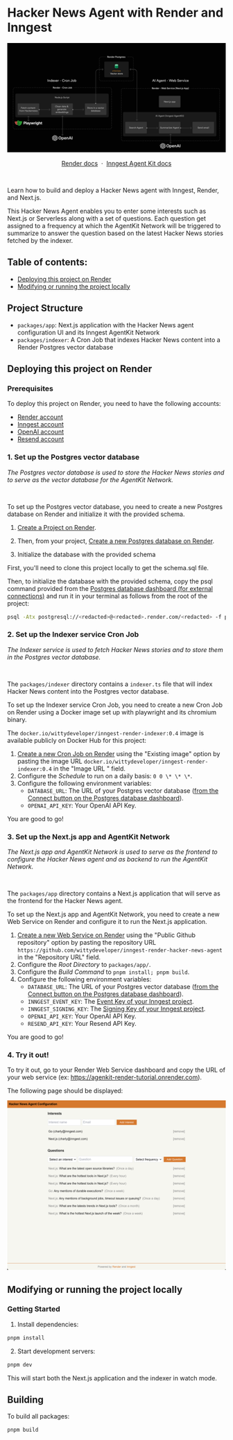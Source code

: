 # Hacker News Agent with Render and Inngest

<p align="center">

![Hacker News Agent](./preview.png)

</p>

<p align="center">
    <a href="https://www.render.com/docs/">Render docs</a>
    <span>&nbsp;·&nbsp;</span>
    <a href="https://agentkit.inngest.com/overview?ref=render-hacker-news-agent-repository">Inngest Agent Kit docs</a>
</p>
<br/>

Learn how to build and deploy a Hacker News agent with Inngest, Render, and Next.js.

This Hacker News Agent enables you to enter some interests such as Next.js or Serverless along with a set of questions. Each question get assigned to a frequency at which the AgentKit Network will be triggered to summarize to answer the question based on the latest Hacker News stories fetched by the indexer.

## Table of contents:

- [Deploying this project on Render](#deploying-this-project-on-render)
- [Modifying or running the project locally](#modifying-or-running-the-project-locally)

## Project Structure

- `packages/app`: Next.js application with the Hacker News agent configuration UI and its Inngest AgentKit Network
- `packages/indexer`: A Cron Job that indexes Hacker News content into a Render Postgres vector database

## Deploying this project on Render

### Prerequisites

To deploy this project on Render, you need to have the following accounts:

- [Render account](https://render.com/)
- [Inngest account](https://inngest.com/?ref=render-hacker-news-agent-repository)
- [OpenAI account](https://platform.openai.com/)
- [Resend account](https://resend.com/)

### 1. Set up the Postgres vector database

_The Postgres vector database is used to store the Hacker News stories and to serve as the vector database for the AgentKit Network._

<br/>

To set up the Postgres vector database, you need to create a new Postgres database on Render and initialize it with the provided schema.

1. [Create a Project on Render](https://render.com/docs/projects#setup).

2. Then, from your project, [Create a new Postgres database on Render](https://render.com/docs/postgresql-creating-connecting#create-your-database).

3. Initialize the database with the provided schema

First, you'll need to clone this project locally to get the schema.sql file.

Then, to initialize the database with the provided schema, copy the psql command provided from the [Postgres database dashboard (for external connections)](https://render.com/docs/postgresql-creating-connecting#external-connections) and run it in your terminal as follows from the root of the project:

```bash
psql -Atx postgresql://<redacted>@<redacted>.render.com/<redacted> -f packages/indexer/schema.sql
```

### 2. Set up the Indexer service Cron Job

_The Indexer service is used to fetch Hacker News stories and to store them in the Postgres vector database._

<br/>

The `packages/indexer` directory contains a `indexer.ts` file that will index Hacker News content into the Postgres vector database.

To set up the Indexer service Cron Job, you need to create a new Cron Job on Render using a Docker image set up with playwright and its chromium binary.

The `docker.io/wittydeveloper/inngest-render-indexer:0.4` image is available publicly on Docker Hub for this project:

1. [Create a new Cron Job on Render](https://render.com/docs/cronjobs#setup) using the "Existing image" option by pasting the image URL `docker.io/wittydeveloper/inngest-render-indexer:0.4` in the "Image URL
   " field.
2. Configure the _Schedule_ to run on a daily basis: `0 0 \* \* \*`.
3. Configure the following environment variables:
   - `DATABASE_URL`: The URL of your Postgres vector database ([from the Connect button on the Postgres database dashboard](https://render.com/docs/postgresql-creating-connecting#external-connections)).
   - `OPENAI_API_KEY`: Your OpenAI API Key.

You are good to go!

### 3. Set up the Next.js app and AgentKit Network

_The Next.js app and AgentKit Network is used to serve as the frontend to configure the Hacker News agent and as backend to run the AgentKit Network._

<br/>

The `packages/app` directory contains a Next.js application that will serve as the frontend for the Hacker News agent.

To set up the Next.js app and AgentKit Network, you need to create a new Web Service on Render and configure it to run the Next.js application.

1. [Create a new Web Service on Render](https://render.com/docs/web-services#deploy-from-github--gitlab--bitbucket) using the "Public Github repository" option by pasting the repository URL `https://github.com/wittydeveloper/inngest-render-hacker-news-agent` in the "Repository URL" field.
2. Configure the _Root Directory_ to `packages/app/`.
3. Configure the _Build Command_ to `pnpm install; pnpm build`.
4. Configure the following environment variables:
   - `DATABASE_URL`: The URL of your Postgres vector database ([from the Connect button on the Postgres database dashboard](https://render.com/docs/postgresql-creating-connecting#external-connections)).
   - `INNGEST_EVENT_KEY`: The [Event Key of your Inngest project](https://www.inngest.com/docs/events/creating-an-event-key?ref=render-hacker-news-agent-repository).
   - `INNGEST_SIGNING_KEY`: The [Signing Key of your Inngest project](https://www.inngest.com/docs/platform/signing-keys?ref=render-hacker-news-agent-repository).
   - `OPENAI_API_KEY`: Your OpenAI API Key.
   - `RESEND_API_KEY`: Your Resend API Key.

You are good to go!

### 4. Try it out!

To try it out, go to your Render Web Service dashboard and copy the URL of your web service (ex: https://agenkit-render-tutorial.onrender.com).

The following page should be displayed:

![Hacker News Agent](./nextjs-app-preview.png)

## Modifying or running the project locally

### Getting Started

1. Install dependencies:

```bash
pnpm install
```

2. Start development servers:

```bash
pnpm dev
```

This will start both the Next.js application and the indexer in watch mode.

## Building

To build all packages:

```bash
pnpm build
```

